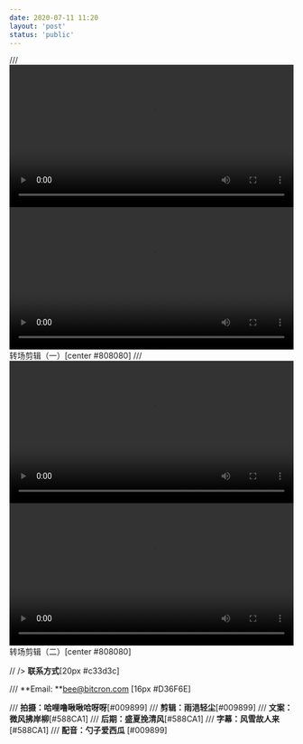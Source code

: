 ```yaml
---
date: 2020-07-11 11:20
layout: 'post'
status: 'public'
---
```


/// <video width="100%" controls="controls" border=0><source src="https://inz.oss-cn-beijing.aliyuncs.com/Videos/%E8%A7%86%E9%A2%91%E5%89%AA%E8%BE%91/The%20City.mp4"></video>
<video width="100%" controls="controls" border=0><source src="https://pan.besunny.life/%E8%A7%86%E9%A2%91/%E5%89%AA%E8%BE%91/The%20City.mp4"></video>
转场剪辑（一）[center #808080]
/// <video width="100%" controls="controls" border=0><source src="https://inz.oss-cn-beijing.aliyuncs.com/Videos/%E8%A7%86%E9%A2%91%E5%89%AA%E8%BE%91/The%20Wave.mp4"></video>
<video width="100%" controls="controls" border=0><source src="https://pan.besunny.life/%E8%A7%86%E9%A2%91/%E5%89%AA%E8%BE%91/The%20Wave.mp4"></video>
转场剪辑（二）[center #808080]

// /> **联系方式**[20px #c33d3c]

/// **Email: **<bee@bitcron.com> [16px #D36F6E]

/// **拍摄：哈哩噜啾啾哈呀呀**[#009899]
/// **剪辑：雨浥轻尘**[#009899]
/// **文案：微风拂岸柳**[#588CA1]
/// **后期：盛夏挽清风**[#588CA1]
/// **字幕：风雪故人来**[#588CA1]
/// **配音：勺子爱西瓜** [#009899]